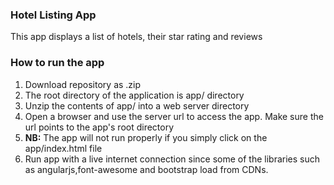 ### Hotel Listing App

This app displays a list of hotels, their star rating and reviews

### How to run the app

<ol>
    <li>Download repository as .zip</li>
    <li>The root directory of the application is app/ directory</li>
    <li>Unzip the contents of app/ into a web server directory</li>
    <li>Open a browser and use the server url to access the app. Make sure the url points to the app's root directory</li>
    <li><b>NB:</b> The app will not run properly if you simply click on the app/index.html file</li>
    <li>Run app with a live internet connection since some of the libraries such as angularjs,font-awesome and bootstrap load from CDNs.</li>
</ol>
